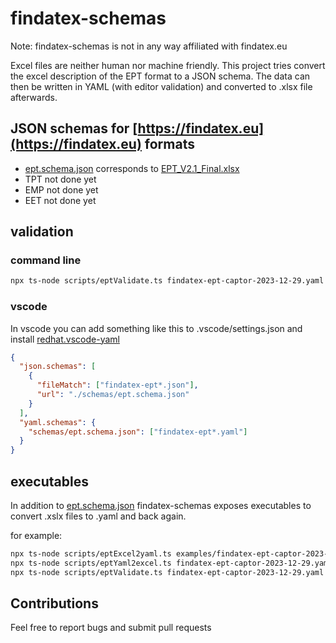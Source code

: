# findatex-schemas

Note: findatex-schemas is not in any way affiliated with findatex.eu

Excel files are neither human nor machine friendly. This project tries convert the excel description of the EPT format to a JSON schema.
The data can then be written in YAML (with editor validation) and converted to .xlsx file afterwards.

## JSON schemas for [https://findatex.eu](https://findatex.eu) formats

- [ept.schema.json](/schemas/ept.schema.json) corresponds to [EPT_V2.1_Final.xlsx](https://findatex.eu/mediaitem/d6a4e027-ee5c-4b61-a8e0-e6f147f5090f/EPT_V2.1_Final.xlsx)
- TPT not done yet
- EMP not done yet
- EET not done yet

## validation

### command line

```bash
npx ts-node scripts/eptValidate.ts findatex-ept-captor-2023-12-29.yaml
```

### vscode

In vscode you can add something like this to .vscode/settings.json and install [redhat.vscode-yaml](https://marketplace.visualstudio.com/items?itemName=redhat.vscode-yaml)

```json
{
  "json.schemas": [
    {
      "fileMatch": ["findatex-ept*.json"],
      "url": "./schemas/ept.schema.json"
    }
  ],
  "yaml.schemas": {
    "schemas/ept.schema.json": ["findatex-ept*.yaml"]
  }
}
```

## executables

In addition to [ept.schema.json](/schemas/ept.schema.json) findatex-schemas exposes executables to convert .xslx files to .yaml and back again.

for example:

```bash
npx ts-node scripts/eptExcel2yaml.ts examples/findatex-ept-captor-2023-12-29.xlsx
npx ts-node scripts/eptYaml2excel.ts findatex-ept-captor-2023-12-29.yaml
npx ts-node scripts/eptValidate.ts findatex-ept-captor-2023-12-29.yaml
```

## Contributions

Feel free to report bugs and submit pull requests
